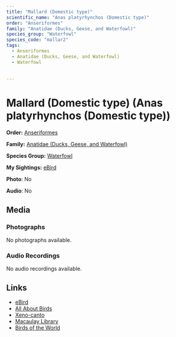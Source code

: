 ```yaml
---
title: "Mallard (Domestic type)"
scientific_name: "Anas platyrhynchos (Domestic type)"
order: "Anseriformes"
family: "Anatidae (Ducks, Geese, and Waterfowl)"
species_group: "Waterfowl"
species_code: "mallar2"
tags: 
  - Anseriformes
  - Anatidae (Ducks, Geese, and Waterfowl)
  - Waterfowl
  
  
---
```


# Mallard (Domestic type) (Anas platyrhynchos (Domestic type))

**Order:** [Anseriformes](/tags/anseriformes)

**Family:** [Anatidae (Ducks, Geese, and Waterfowl)](/tags/anatidae-ducks-geese-and-waterfowl)

**Species Group:** [Waterfowl](/tags/waterfowl)

**My Sightings:** [eBird](https://ebird.org/lifelist?r=world&time=life&spp=mallar2)

**Photo**: No 

**Audio**: No

## Media
### Photographs
No photographs available.

### Audio Recordings
No audio recordings available.

## Links
* [eBird](https://ebird.org/species/mallar2) 
* [All About Birds](https://www.allaboutbirds.org/guide/mallar2) 
* [Xeno-canto](https://www.xeno-canto.org/species/anas-platyrhynchos-(domestic-type)) 
* [Macaulay Library](https://search.macaulaylibrary.org/catalog?taxonCode=mallar2&sort=rating_rank_desc)
* [Birds of the World](https://birdsoftheworld.org/bow/species/mallar2)
